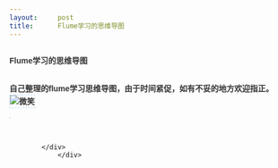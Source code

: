 ```yaml
---
layout:     post
title:      Flume学习的思维导图
---
```

<div id="article_content" class="article_content clearfix csdn-tracking-statistics" data-pid="blog" data-mod="popu_307" data-dsm="post">
								            <link rel="stylesheet" href="https://csdnimg.cn/release/phoenix/template/css/ck_htmledit_views-f76675cdea.css">
						<div class="htmledit_views" id="content_views">
                
<h2 style="list-style:none;font-size:20px;font-family:'微软雅黑', '宋体';line-height:50px;color:rgb(51,51,51);">
<span style="font-size:14px;line-height:22px;font-family:verdana, Arial, sans-serif;">Flume学习的思维导图<br></span></h2>
<h2 style="list-style:none;font-size:20px;font-family:'微软雅黑', '宋体';line-height:50px;color:rgb(51,51,51);">
<span style="font-size:14px;line-height:22px;font-family:verdana, Arial, sans-serif;">自己整理的flume学习思维导图，由于时间紧促，如有不妥的地方欢迎指正。</span><img alt="微笑" src="http://static.blog.csdn.net/xheditor/xheditor_emot/default/smile.gif" style="font-size:14px;line-height:22px;font-family:verdana, Arial, sans-serif;border:1px dashed rgb(194,222,243);"></h2><p><img src="https://img-blog.csdn.net/20140815140556872?watermark/2/text/aHR0cDovL2Jsb2cuY3Nkbi5uZXQvc2hpZmVuZ2xvdg==/font/5a6L5L2T/fontsize/400/fill/I0JBQkFCMA==/dissolve/70/gravity/SouthEast" alt="" style="font-family:verdana, Arial, sans-serif;font-size:14px;line-height:22px;border:1px solid rgb(194,222,243);"><br></p>
<div><br></div>

            </div>
                </div>